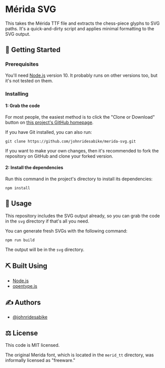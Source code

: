 # Mérida SVG

This takes the Mérida TTF file and extracts the chess-piece glyphs to SVG paths. It's a quick-and-dirty script and applies minimal formatting to the SVG output. 

## 🏁 Getting Started

### Prerequisites

You'll need [Node.js](https://nodejs.org/) version 10. It probably runs on other versions too, but it's not tested on them.

### Installing

#### 1: Grab the code

For most people, the easiest method is to click the "Clone or Download" button on [this project's GitHub homepage](https://github.com/johnridesabike/merida-svg).

If you have Git installed, you can also run:
```
git clone https://github.com/johnridesabike/merida-svg.git
```

If you want to make your own changes, then it's recommended to fork the repository on GitHub and clone your forked version.

#### 2: Install the dependencies

Run this command in the project's directory to install its dependencies:
```
npm install
```

## 🎈 Usage

This repository includes the SVG output already, so you can grab the code in the `svg` directory if that's all you need.

You can generate fresh SVGs with the following command:
```
npm run build
```

The output will be in the `svg` directory.

## ⛏️ Built Using

- [Node.js](https://nodejs.org/)
- [opentype.js](https://opentype.js.org/)

## ✍️ Authors

- [@johnridesabike](https://github.com/johnridesabike)

## ⚖️ License

This code is MIT licensed.

The original Merida font, which is located in the `merid_tt` directory, was informally licensed as "freeware."